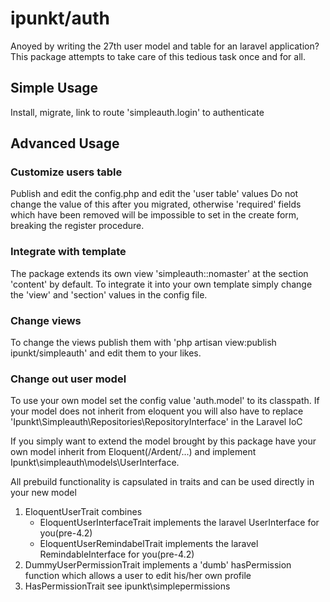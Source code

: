 # ipunkt/auth
Anoyed by writing the 27th user model and table for an laravel application?
This package attempts to take care of this tedious task once and for all.

## Simple Usage
Install, migrate, link to route 'simpleauth.login' to authenticate

## Advanced Usage

### Customize users table
Publish and edit the config.php and edit the 'user table' values
Do not change the value of this after you migrated, otherwise 'required' fields which have been removed will be impossible
to set in the create form, breaking the register procedure.

### Integrate with template
The package extends its own view 'simpleauth::nomaster' at the section 'content' by default. To integrate it into your
own template simply change the 'view' and 'section' values in the config file.

### Change views
To change the views publish them with 'php artisan view:publish ipunkt/simpleauth' and edit them to your likes.

### Change out user model
To use your own model set the config value 'auth.model' to its classpath.
If your model does not inherit from eloquent you will also have to replace
'Ipunkt\Simpleauth\Repositories\RepositoryInterface' in the Laravel IoC

If you simply want to extend the model brought by this package have your own model inherit from Eloquent(/Ardent/...)
and implement Ipunkt\simpleauth\models\UserInterface.

All prebuild functionality is capsulated in traits and can be used directly in your new model

1. EloquentUserTrait combines
    * EloquentUserInterfaceTrait implements the laravel UserInterface for you(pre-4.2)
    * EloquentUserRemindabelTrait implements the laravel RemindableInterface for you(pre-4.2)
2. DummyUserPermissionTrait implements a 'dumb' hasPermission function which allows a user to edit his/her own profile
3. HasPermissionTrait see ipunkt\simplepermissions
